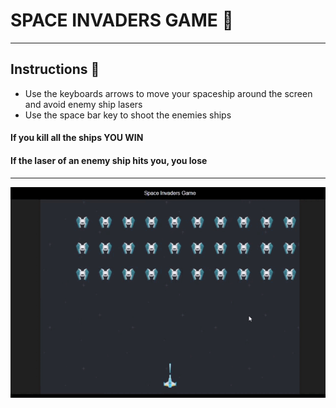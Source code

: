 # SPACE INVADERS GAME :rocket:
------------------------------------------------
## Instructions 📑
* Use the keyboards arrows to move your spaceship around the screen and avoid enemy ship lasers
* Use the space bar key to shoot the enemies ships
#### If you kill all the ships YOU WIN
#### If the laser of an enemy ship hits you, you lose
-------------------------------------------------

<img src="https://github.com/mgh99/Programacion_frontend/blob/main/game_space/space_invaders.gif" alt="App Screenshot"  />
